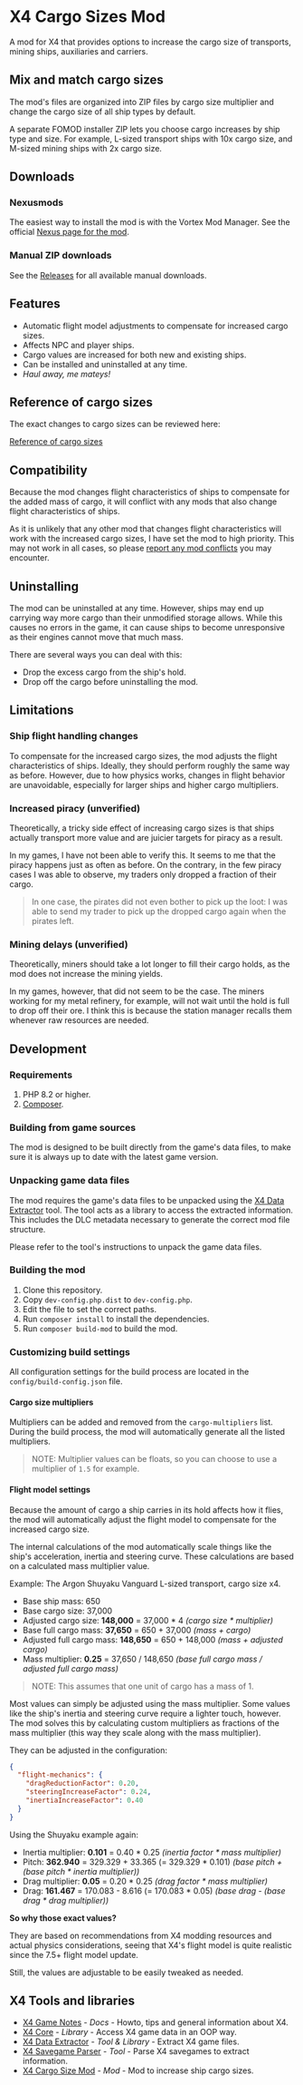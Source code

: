 # X4 Cargo Sizes Mod

A mod for X4 that provides options to increase the cargo size of
transports, mining ships, auxiliaries and carriers.

## Mix and match cargo sizes

The mod's files are organized into ZIP files by cargo size multiplier
and change the cargo size of all ship types by default.

A separate FOMOD installer ZIP lets you choose cargo increases by ship
type and size. For example, L-sized transport ships with 10x cargo size, 
and M-sized mining ships with 2x cargo size.

## Downloads

### Nexusmods

The easiest way to install the mod is with the Vortex Mod Manager.
See the official [Nexus page for the mod][].

### Manual ZIP downloads

See the [Releases][]
for all available manual downloads.

## Features

- Automatic flight model adjustments to compensate for increased cargo sizes.
- Affects NPC and player ships.
- Cargo values are increased for both new and existing ships.
- Can be installed and uninstalled at any time.
- _Haul away, me mateys!_

## Reference of cargo sizes

The exact changes to cargo sizes can be reviewed here:

[Reference of cargo sizes][]

## Compatibility

Because the mod changes flight characteristics of ships to compensate
for the added mass of cargo, it will conflict with any mods that also
change flight characteristics of ships.

As it is unlikely that any other mod that changes flight characteristics
will work with the increased cargo sizes, I have set the mod to high priority.
This may not work in all cases, so please [report any mod conflicts][] you
may encounter. 

## Uninstalling

The mod can be uninstalled at any time. However, ships may end up
carrying way more cargo than their unmodified storage allows. While
this causes no errors in the game, it can cause ships to become
unresponsive as their engines cannot move that much mass.

There are several ways you can deal with this:

- Drop the excess cargo from the ship's hold.
- Drop off the cargo before uninstalling the mod.

## Limitations

### Ship flight handling changes

To compensate for the increased cargo sizes, the mod
adjusts the flight characteristics of ships. Ideally, they should
perform roughly the same way as before. However, due to how
physics works, changes in flight behavior are unavoidable, especially
for larger ships and higher cargo multipliers.

### Increased piracy (unverified)

Theoretically, a tricky side effect of increasing cargo sizes is
that ships actually transport more value and are juicier targets for 
piracy as a result.

In my games, I have not been able to verify this. It seems to me that
the piracy happens just as often as before. On the contrary, in the few
piracy cases I was able to observe, my traders only dropped a fraction
of their cargo. 

> In one case, the pirates did not even bother to pick up the loot:
> I was able to send my trader to pick up the dropped cargo again
> when the pirates left.

### Mining delays (unverified)

Theoretically, miners should take a lot longer to fill their cargo
holds, as the mod does not increase the mining yields. 

In my games, however, that did not seem to be the case. The miners working 
for my metal refinery, for example, will not wait until the hold is full to 
drop off their ore. I think this is because the station manager recalls them 
whenever raw resources are needed.

## Development

### Requirements

1. PHP 8.2 or higher.
2. [Composer](https://getcomposer.org/).

### Building from game sources

The mod is designed to be built directly from the game's data files,
to make sure it is always up to date with the latest game version.

### Unpacking game data files

The mod requires the game's data files to be unpacked using the
[X4 Data Extractor][] tool. The tool acts as a library to access the 
extracted information. This includes the DLC metadata necessary to
generate the correct mod file structure.

Please refer to the tool's instructions to unpack the game data files.

### Building the mod

1. Clone this repository.
2. Copy `dev-config.php.dist` to `dev-config.php`.
3. Edit the file to set the correct paths.
4. Run `composer install` to install the dependencies.
5. Run `composer build-mod` to build the mod.

### Customizing build settings

All configuration settings for the build process are located
in the `config/build-config.json` file.

#### Cargo size multipliers

Multipliers can be added and removed from the `cargo-multipliers`
list. During the build process, the mod will automatically generate
all the listed multipliers.

> NOTE: Multiplier values can be floats, so you can choose to
> use a multiplier of `1.5` for example.

#### Flight model settings

Because the amount of cargo a ship carries in its hold affects how
it flies, the mod will automatically adjust the flight model to 
compensate for the increased cargo size.

The internal calculations of the mod automatically scale things like 
the ship's acceleration, inertia and steering curve. These calculations 
are based on a calculated mass multiplier value. 

Example: The Argon Shuyaku Vanguard L-sized transport, cargo size x4.

- Base ship mass: 650
- Base cargo size: 37,000
- Adjusted cargo size: **148,000** = 37,000 * 4 _(cargo size * multiplier)_
- Base full cargo mass: **37,650** = 650 + 37,000 _(mass + cargo)_
- Adjusted full cargo mass: **148,650** = 650 + 148,000 _(mass + adjusted cargo)_
- Mass multiplier: **0.25** = 37,650 / 148,650 _(base full cargo mass / adjusted full cargo mass)_

> NOTE: This assumes that one unit of cargo has a mass of 1. 

Most values can simply be adjusted using the mass multiplier. Some values
like the ship's inertia and steering curve require a lighter touch, however.
The mod solves this by calculating custom multipliers as fractions
of the mass multiplier (this way they scale along with the mass multiplier).

They can be adjusted in the configuration:

```json
{
  "flight-mechanics": {
    "dragReductionFactor": 0.20,
    "steeringIncreaseFactor": 0.24,
    "inertiaIncreaseFactor": 0.40
  }
}
```

Using the Shuyaku example again:

- Inertia multiplier: **0.101** = 0.40 * 0.25 _(inertia factor * mass multiplier)_
- Pitch: **362.940** = 329.329 + 33.365 (= 329.329 * 0.101) _(base pitch + (base pitch * inertia multiplier))_
- Drag multiplier: **0.05** = 0.20 * 0.25 _(drag factor * mass multiplier)_
- Drag: **161.467** = 170.083 - 8.616 (= 170.083 * 0.05) _(base drag - (base drag * drag multiplier))_

**So why those exact values?**

They are based on recommendations from X4 modding resources and actual physics
considerations, seeing that X4's flight model is quite realistic since the 7.5+
flight model update.

Still, the values are adjustable to be easily tweaked as needed.

## X4 Tools and libraries

- [X4 Game Notes][] - _Docs_ - Howto, tips and general information about X4.
- [X4 Core][] - _Library_ - Access X4 game data in an OOP way.
- [X4 Data Extractor][] - _Tool & Library_ - Extract X4 game files.
- [X4 Savegame Parser][] - _Tool_ - Parse X4 savegames to extract information.
- [X4 Cargo Size Mod][] - _Mod_ - Mod to increase ship cargo sizes.

[X4 Data Extractor]: https://github.com/Mistralys/x4-data-extractor
[X4 Game Notes]: https://github.com/Mistralys/x4-game-notes
[X4 Core]: https://github.com/Mistralys/x4-core
[X4 Savegame Parser]: https://github.com/Mistralys/x4-savegame-parser
[X4 Cargo Size Mod]: https://github.com/Mistralys/x4-mod-cargo-sizes


[report any mod conflicts]: https://github.com/Mistralys/x4-mod-cargo-sizes/issues
[Nexus page for the mod]: https://www.nexusmods.com/x4foundations/mods/1713
[Reference of cargo sizes]: ./docs/cargo-size-reference.md
[Releases]: https://github.com/Mistralys/x4-mod-cargo-sizes/releases
